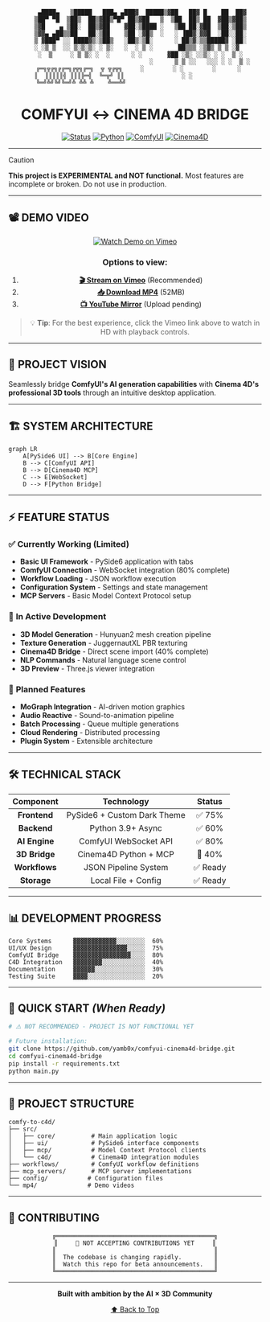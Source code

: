<div align="center">

```
    ▄████▄   ▒█████   ███▄ ▄███▓  █████▒▓██   ██▓ █    ██  ██▓
   ▒██▀ ▀█  ▒██▒  ██▒▓██▒▀█▀ ██▒▓██   ▒  ▒██  ██▒ ██  ▓██▒▓██▒
   ▒▓█    ▄ ▒██░  ██▒▓██    ▓██░▒████ ░   ▒██ ██░▓██  ▒██░▒██▒
   ▒▓▓▄ ▄██▒▒██   ██░▒██    ▒██ ░▓█▒  ░   ░ ▐██▓░▓▓█  ░██░░██░
   ▒ ▓███▀ ░░ ████▓▒░▒██▒   ░██▒░▒█░      ░ ██▒▓░▒▒█████▓ ░██░
   ░ ░▒ ▒  ░░ ▒░▒░▒░ ░ ▒░   ░  ░ ▒ ░       ██▒▒▒ ░▒▓▒ ▒ ▒ ░▓  
   ░  ▒     ░ ▒ ▒░ ░  ░      ░ ░       ▓██ ░▒░ ░░▒░ ░ ░  ▒ ░
                                    ░      ▒ ▒ ░░   ░░░ ░ ░  ▒ ░
    ╔═╗╦╔╗╔╔═╗╔╦╗╔═╗  ╦ ╦╔╦╗     ░        ░ ░        ░      ░  
    ║  ║║║║║╣ ║║║╠═╣  ╚═╦╝ ║║                ░ ░                
    ╚═╝╩╝╚╝╚═╝╩ ╩╩ ╩    ╩══╩╝                                  
```

# **COMFYUI ↔ CINEMA 4D BRIDGE**

[![Status](https://img.shields.io/badge/🚧_EXPERIMENTAL-NOT_READY-red?style=for-the-badge&labelColor=000000)](https://github.com/yamb0x/comfyui-cinema4d-bridge)
[![Python](https://img.shields.io/badge/Python-3.9+-blue?style=for-the-badge&logo=python&logoColor=white&labelColor=000000)](https://www.python.org/)
[![ComfyUI](https://img.shields.io/badge/ComfyUI-Required-orange?style=for-the-badge&labelColor=000000)](https://github.com/comfyanonymous/ComfyUI)
[![Cinema4D](https://img.shields.io/badge/Cinema4D-R21+-purple?style=for-the-badge&labelColor=000000)](https://www.maxon.net/)

</div>

---

> [!CAUTION]
> **This project is EXPERIMENTAL and NOT functional.** Most features are incomplete or broken. Do not use in production.

---

## 📽️ **DEMO VIDEO**

<div align="center">

[![Watch Demo on Vimeo](https://img.shields.io/badge/▶️_Play_Demo-2.5_minutes-00ADEF?style=for-the-badge&logo=vimeo&logoColor=white)](https://vimeo.com/1100563312)

### Options to view:
1. **[🎬 Stream on Vimeo](https://vimeo.com/1100563312)** (Recommended)
2. **[📥 Download MP4](https://github.com/yamb0x/comfyui-cinema4d-bridge/raw/main/mp4/comft2c4d%20tool.mp4)** (52MB)
3. **[📺 YouTube Mirror](#)** (Upload pending)

> 💡 **Tip**: For the best experience, click the Vimeo link above to watch in HD with playback controls.

</div>

---

## 🎯 **PROJECT VISION**

Seamlessly bridge **ComfyUI's AI generation capabilities** with **Cinema 4D's professional 3D tools** through an intuitive desktop application.

---

## 🏗️ **SYSTEM ARCHITECTURE**

```mermaid
graph LR
    A[PySide6 UI] --> B[Core Engine]
    B --> C[ComfyUI API]
    B --> D[Cinema4D MCP]
    C --> E[WebSocket]
    D --> F[Python Bridge]
```

---

## ⚡ **FEATURE STATUS**

### ✅ **Currently Working (Limited)**
- **Basic UI Framework** - PySide6 application with tabs
- **ComfyUI Connection** - WebSocket integration (80% complete)
- **Workflow Loading** - JSON workflow execution
- **Configuration System** - Settings and state management
- **MCP Servers** - Basic Model Context Protocol setup

### 🔄 **In Active Development**
- **3D Model Generation** - Hunyuan2 mesh creation pipeline
- **Texture Generation** - JuggernautXL PBR texturing
- **Cinema4D Bridge** - Direct scene import (40% complete)
- **NLP Commands** - Natural language scene control
- **3D Preview** - Three.js viewer integration

### 📅 **Planned Features**
- **MoGraph Integration** - AI-driven motion graphics
- **Audio Reactive** - Sound-to-animation pipeline
- **Batch Processing** - Queue multiple generations
- **Cloud Rendering** - Distributed processing
- **Plugin System** - Extensible architecture

---

## 🛠️ **TECHNICAL STACK**

<div align="center">

| Component | Technology | Status |
|:---------:|:----------:|:------:|
| **Frontend** | PySide6 + Custom Dark Theme | ✅ 75% |
| **Backend** | Python 3.9+ Async | ✅ 60% |
| **AI Engine** | ComfyUI WebSocket API | ✅ 80% |
| **3D Bridge** | Cinema4D Python + MCP | 🔄 40% |
| **Workflows** | JSON Pipeline System | ✅ Ready |
| **Storage** | Local File + Config | ✅ Ready |

</div>

---

## 📊 **DEVELOPMENT PROGRESS**

```
Core Systems      ▓▓▓▓▓▓▓▓▓▓▓▓░░░░░░░░  60%
UI/UX Design      ▓▓▓▓▓▓▓▓▓▓▓▓▓▓▓░░░░░  75%
ComfyUI Bridge    ▓▓▓▓▓▓▓▓▓▓▓▓▓▓▓▓░░░░  80%
C4D Integration   ▓▓▓▓▓▓▓▓░░░░░░░░░░░░  40%
Documentation     ▓▓▓▓▓▓░░░░░░░░░░░░░░  30%
Testing Suite     ▓▓▓▓░░░░░░░░░░░░░░░░  20%
```

---

## 🚀 **QUICK START** *(When Ready)*

```bash
# ⚠️ NOT RECOMMENDED - PROJECT IS NOT FUNCTIONAL YET

# Future installation:
git clone https://github.com/yamb0x/comfyui-cinema4d-bridge.git
cd comfyui-cinema4d-bridge
pip install -r requirements.txt
python main.py
```

---

## 📁 **PROJECT STRUCTURE**

```
comfy-to-c4d/
├── src/
│   ├── core/          # Main application logic
│   ├── ui/            # PySide6 interface components
│   ├── mcp/           # Model Context Protocol clients
│   └── c4d/           # Cinema4D integration modules
├── workflows/         # ComfyUI workflow definitions
├── mcp_servers/       # MCP server implementations
├── config/           # Configuration files
└── mp4/              # Demo videos
```

---

## 🤝 **CONTRIBUTING**

<div align="center">

```
╔════════════════════════════════════════════╗
║     🚫 NOT ACCEPTING CONTRIBUTIONS YET     ║
║                                            ║
║  The codebase is changing rapidly.         ║
║  Watch this repo for beta announcements.   ║
╚════════════════════════════════════════════╝
```

</div>

---

<div align="center">

**Built with ambition by the AI × 3D Community**

[⬆ Back to Top](#comfyui--cinema-4d-bridge)

</div>
